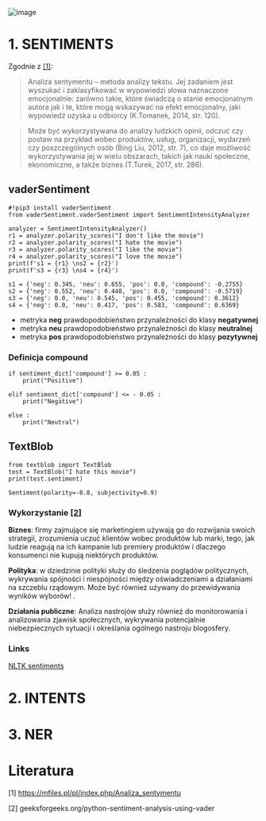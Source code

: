![image](https://user-images.githubusercontent.com/26519123/120105902-1a28d380-c15b-11eb-8221-ec55f238bc3b.png)

# 1. SENTIMENTS

Zgodnie z [[1]](https://mfiles.pl/pl/index.php/Analiza_sentymentu):

> Analiza sentymentu – metoda analizy tekstu. Jej zadaniem jest wyszukać i zaklasyfikować w wypowiedzi słowa naznaczone emocjonalnie: zarówno takie, które świadczą o stanie emocjonalnym autora jak i te, które mogą wskazywać na efekt emocjonalny, jaki wypowiedź uzyska u odbiorcy (K.Tomanek, 2014, str. 120).

> Może być wykorzystywana do analizy ludzkich opinii, odczuć czy postaw na przykład wobec produktów, usług, organizacji, wydarzeń czy poszczególnych osób (Bing Liu, 2012, str. 7), co daje możliwość wykorzystywania jej w wielu obszarach, takich jak nauki społeczne, ekonomiczne, a także biznes (T.Turek, 2017, str. 286).

## vaderSentiment

```
#!pip3 install vaderSentiment
from vaderSentiment.vaderSentiment import SentimentIntensityAnalyzer

analyzer = SentimentIntensityAnalyzer()
r1 = analyzer.polarity_scores("I don't like the movie")
r2 = analyzer.polarity_scores("I hate the movie")
r3 = analyzer.polarity_scores("I like the movie")
r4 = analyzer.polarity_scores("I love the movie")
print(f's1 = {r1} \ns2 = {r2}')
print(f's3 = {r3} \ns4 = {r4}')
```
```
s1 = {'neg': 0.345, 'neu': 0.655, 'pos': 0.0, 'compound': -0.2755} 
s2 = {'neg': 0.552, 'neu': 0.448, 'pos': 0.0, 'compound': -0.5719}
s3 = {'neg': 0.0, 'neu': 0.545, 'pos': 0.455, 'compound': 0.3612} 
s4 = {'neg': 0.0, 'neu': 0.417, 'pos': 0.583, 'compound': 0.6369}
```

- metryka **neg** prawdopodobieństwo przynależności do klasy **negatywnej**
- metryka **neu** prawdopodobieństwo przynależności do klasy **neutralnej**
- metryka **pos** prawdopodobieństwo przynależności do klasy **pozytywnej**

### Definicja **compound**
```
if sentiment_dict['compound'] >= 0.05 :
    print("Positive")

elif sentiment_dict['compound'] <= - 0.05 :
    print("Negative")

else :
    print("Neutral")
```

## TextBlob

```
from textblob import TextBlob
test = TextBlob("I hate this movie")
print(test.sentiment)
```

```
Sentiment(polarity=-0.8, subjectivity=0.9)
```


### Wykorzystanie [[2]](geeksforgeeks.org/python-sentiment-analysis-using-vader/)

**Biznes**: firmy zajmujące się marketingiem używają go do rozwijania swoich strategii, zrozumienia uczuć klientów wobec produktów lub marki, tego, jak ludzie reagują na ich kampanie lub premiery produktów i dlaczego konsumenci nie kupują niektórych produktów.

**Polityka**: w dziedzinie polityki służy do śledzenia poglądów politycznych, wykrywania spójności i niespójności między oświadczeniami a działaniami na szczeblu rządowym. Może być również używany do przewidywania wyników wyborów! .

**Działania publiczne**: Analiza nastrojów służy również do monitorowania i analizowania zjawisk społecznych, wykrywania potencjalnie niebezpiecznych sytuacji i określania ogólnego nastroju blogosfery.



### Links
[NLTK sentiments](https://www.nltk.org/howto/sentiment.html)



# 2. INTENTS

# 3. NER

# Literatura
[1] https://mfiles.pl/pl/index.php/Analiza_sentymentu

[2] geeksforgeeks.org/python-sentiment-analysis-using-vader

